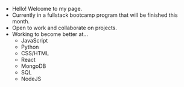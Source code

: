 - Hello! Welcome to my page.
- Currently in a fullstack bootcamp program that will be finished this month.
- Open to work and collaborate on projects.
- Working to become better at...  
  - JavaScript
  - Python
  - CSS/HTML
  - React
  - MongoDB
  - SQL
  - NodeJS

